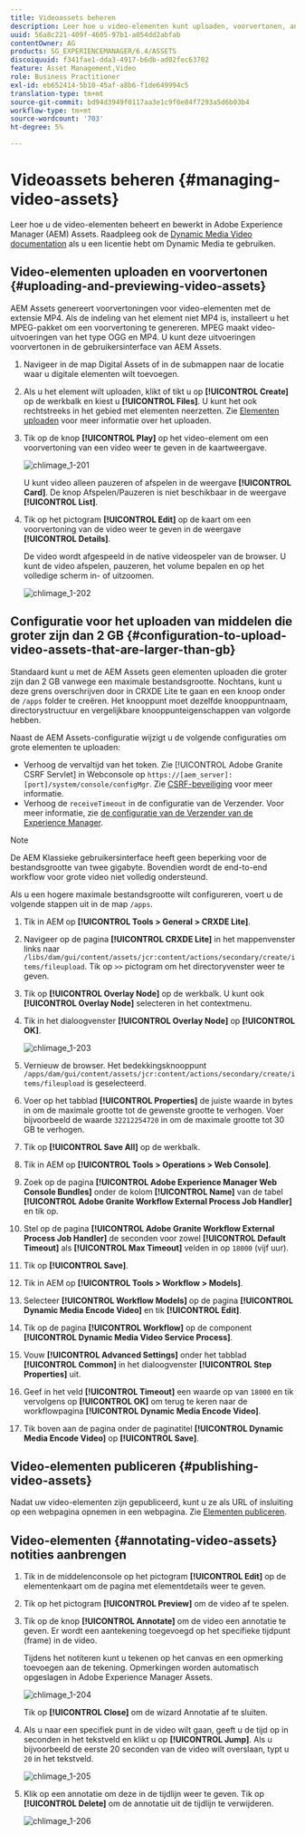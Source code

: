```yaml
---
title: Videoassets beheren
description: Leer hoe u video-elementen kunt uploaden, voorvertonen, annoteren en publiceren.
uuid: 56a8c221-409f-4605-97b1-a054dd2abfab
contentOwner: AG
products: SG_EXPERIENCEMANAGER/6.4/ASSETS
discoiquuid: f341fae1-dda3-4917-b6db-ad02fec63702
feature: Asset Management,Video
role: Business Practitioner
exl-id: eb652414-5b10-45af-a8b6-f1de649994c5
translation-type: tm+mt
source-git-commit: bd94d3949f0117aa3e1c9f0e84f7293a5d6b03b4
workflow-type: tm+mt
source-wordcount: '703'
ht-degree: 5%

---
```


# Videoassets beheren {#managing-video-assets}

Leer hoe u de video-elementen beheert en bewerkt in Adobe Experience Manager (AEM) Assets. Raadpleeg ook de [Dynamic Media Video documentation](video.md) als u een licentie hebt om Dynamic Media te gebruiken.

## Video-elementen uploaden en voorvertonen {#uploading-and-previewing-video-assets}

AEM Assets genereert voorvertoningen voor video-elementen met de extensie MP4. Als de indeling van het element niet MP4 is, installeert u het MPEG-pakket om een voorvertoning te genereren. MPEG maakt video-uitvoeringen van het type OGG en MP4. U kunt deze uitvoeringen voorvertonen in de gebruikersinterface van AEM Assets.

1. Navigeer in de map Digital Assets of in de submappen naar de locatie waar u digitale elementen wilt toevoegen.
1. Als u het element wilt uploaden, klikt of tikt u op **[!UICONTROL Create]** op de werkbalk en kiest u **[!UICONTROL Files]**. U kunt het ook rechtstreeks in het gebied met elementen neerzetten. Zie [Elementen uploaden](managing-assets-touch-ui.md#uploading-assets) voor meer informatie over het uploaden.
1. Tik op de knop **[!UICONTROL Play]** op het video-element om een voorvertoning van een video weer te geven in de kaartweergave.

   ![chlimage_1-201](assets/chlimage_1-201.png)

   U kunt video alleen pauzeren of afspelen in de weergave **[!UICONTROL Card]**. De knop Afspelen/Pauzeren is niet beschikbaar in de weergave **[!UICONTROL List]**.

1. Tik op het pictogram **[!UICONTROL Edit]** op de kaart om een voorvertoning van de video weer te geven in de weergave **[!UICONTROL Details]**.

   De video wordt afgespeeld in de native videospeler van de browser. U kunt de video afspelen, pauzeren, het volume bepalen en op het volledige scherm in- of uitzoomen.

   ![chlimage_1-202](assets/chlimage_1-202.png)

## Configuratie voor het uploaden van middelen die groter zijn dan 2 GB {#configuration-to-upload-video-assets-that-are-larger-than-gb}

Standaard kunt u met de AEM Assets geen elementen uploaden die groter zijn dan 2 GB vanwege een maximale bestandsgrootte. Nochtans, kunt u deze grens overschrijven door in CRXDE Lite te gaan en een knoop onder de `/apps` folder te creëren. Het knooppunt moet dezelfde knooppuntnaam, directorystructuur en vergelijkbare knooppunteigenschappen van volgorde hebben.

Naast de AEM Assets-configuratie wijzigt u de volgende configuraties om grote elementen te uploaden:

* Verhoog de vervaltijd van het token. Zie [!UICONTROL Adobe Granite CSRF Servlet] in Webconsole op `https://[aem_server]:[port]/system/console/configMgr`. Zie [CSRF-beveiliging](/help/sites-developing/csrf-protection.md) voor meer informatie.
* Verhoog de `receiveTimeout` in de configuratie van de Verzender. Voor meer informatie, zie [de configuratie van de Verzender van de Experience Manager](https://docs.adobe.com/content/help/en/experience-manager-dispatcher/using/configuring/dispatcher-configuration.html#renders-options).

>[!NOTE]
>
>De AEM Klassieke gebruikersinterface heeft geen beperking voor de bestandsgrootte van twee gigabyte. Bovendien wordt de end-to-end workflow voor grote video niet volledig ondersteund.

Als u een hogere maximale bestandsgrootte wilt configureren, voert u de volgende stappen uit in de map `/apps`.

1. Tik in AEM op **[!UICONTROL Tools > General > CRXDE Lite]**.
1. Navigeer op de pagina **[!UICONTROL CRXDE Lite]** in het mappenvenster links naar `/libs/dam/gui/content/assets/jcr:content/actions/secondary/create/items/fileupload`. Tik op `>>` pictogram om het directoryvenster weer te geven.
1. Tik op **[!UICONTROL Overlay Node]** op de werkbalk. U kunt ook **[!UICONTROL Overlay Node]** selecteren in het contextmenu.
1. Tik in het dialoogvenster **[!UICONTROL Overlay Node]** op **[!UICONTROL OK]**.

   ![chlimage_1-203](assets/chlimage_1-203.png)

1. Vernieuw de browser. Het bedekkingsknooppunt `/apps/dam/gui/content/assets/jcr:content/actions/secondary/create/items/fileupload` is geselecteerd.
1. Voer op het tabblad **[!UICONTROL Properties]** de juiste waarde in bytes in om de maximale grootte tot de gewenste grootte te verhogen. Voer bijvoorbeeld de waarde `32212254720` in om de maximale grootte tot 30 GB te verhogen.

1. Tik op **[!UICONTROL Save All]** op de werkbalk.
1. Tik in AEM op **[!UICONTROL Tools > Operations > Web Console]**.
1. Zoek op de pagina **[!UICONTROL Adobe Experience Manager Web Console Bundles]** onder de kolom **[!UICONTROL Name]** van de tabel **[!UICONTROL Adobe Granite Workflow External Process Job Handler]** en tik op.
1. Stel op de pagina **[!UICONTROL Adobe Granite Workflow External Process Job Handler]** de seconden voor zowel **[!UICONTROL Default Timeout]** als **[!UICONTROL Max Timeout]** velden in op `18000` (vijf uur).
1. Tik op **[!UICONTROL Save]**.
1. Tik in AEM op **[!UICONTROL Tools > Workflow > Models]**.
1. Selecteer **[!UICONTROL Workflow Models]** op de pagina **[!UICONTROL Dynamic Media Encode Video]** en tik **[!UICONTROL Edit]**.
1. Tik op de pagina **[!UICONTROL Workflow]** op de component **[!UICONTROL Dynamic Media Video Service Process]**.
1. Vouw **[!UICONTROL Advanced Settings]** onder het tabblad **[!UICONTROL Common]** in het dialoogvenster **[!UICONTROL Step Properties]** uit.
1. Geef in het veld **[!UICONTROL Timeout]** een waarde op van `18000` en tik vervolgens op **[!UICONTROL OK]** om terug te keren naar de workflowpagina **[!UICONTROL Dynamic Media Encode Video]**.
1. Tik boven aan de pagina onder de paginatitel **[!UICONTROL Dynamic Media Encode Video]** op **[!UICONTROL Save]**.

## Video-elementen publiceren {#publishing-video-assets}

Nadat uw video-elementen zijn gepubliceerd, kunt u ze als URL of insluiting op een webpagina opnemen in een webpagina. Zie [Elementen publiceren](publishing-dynamicmedia-assets.md).

## Video-elementen {#annotating-video-assets} notities aanbrengen

1. Tik in de middelenconsole op het pictogram **[!UICONTROL Edit]** op de elementenkaart om de pagina met elementdetails weer te geven.
1. Tik op het pictogram **[!UICONTROL Preview]** om de video af te spelen.
1. Tik op de knop **[!UICONTROL Annotate]** om de video een annotatie te geven. Er wordt een aantekening toegevoegd op het specifieke tijdpunt (frame) in de video.

   Tijdens het notiteren kunt u tekenen op het canvas en een opmerking toevoegen aan de tekening. Opmerkingen worden automatisch opgeslagen in Adobe Experience Manager Assets.

   ![chlimage_1-204](assets/chlimage_1-204.png)

   Tik op **[!UICONTROL Close]** om de wizard Annotatie af te sluiten.

1. Als u naar een specifiek punt in de video wilt gaan, geeft u de tijd op in seconden in het tekstveld en klikt u op **[!UICONTROL Jump]**. Als u bijvoorbeeld de eerste 20 seconden van de video wilt overslaan, typt u `20` in het tekstveld.

   ![chlimage_1-205](assets/chlimage_1-205.png)

1. Klik op een annotatie om deze in de tijdlijn weer te geven. Tik op **[!UICONTROL Delete]** om de annotatie uit de tijdlijn te verwijderen.

   ![chlimage_1-206](assets/chlimage_1-206.png)
